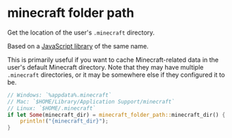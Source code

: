 # minecraft folder path

Get the location of the user's `.minecraft` directory.

Based on a [JavaScript library](https://github.com/simonmeusel/minecraft-folder-path) of the same name.

This is primarily useful if you want to cache Minecraft-related data in the user's default Minecraft directory.
Note that they may have multiple `.minecraft` directories, or it may be somewhere else if they configured it to be.

```rs
// Windows: `%appdata%.minecraft`
// Mac: `$HOME/Library/Application Support/minecraft`
// Linux: `$HOME/.minecraft`
if let Some(minecraft_dir) = minecraft_folder_path::minecraft_dir() {
    println!("{minecraft_dir}");
}
```
